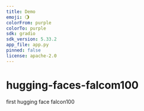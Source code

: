 ```yaml
---
title: Demo
emoji: 🌖
colorFrom: purple
colorTo: purple
sdk: gradio
sdk_version: 5.33.2
app_file: app.py
pinned: false
license: apache-2.0
---
```




# hugging-faces-falcom100
first hugging face falcon100
